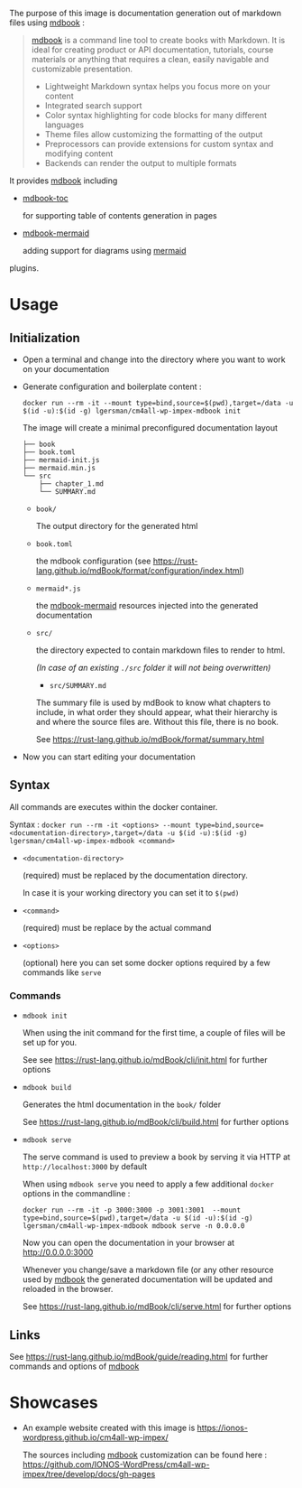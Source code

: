 The purpose of this image is documentation generation out of markdown files using [mdbook](https://rust-lang.github.io/mdBook/) : 

> [mdbook](https://rust-lang.github.io/mdBook/) is a command line tool to create books with Markdown. It is ideal for creating product or API documentation, tutorials, course materials or anything that requires a clean, easily navigable and customizable presentation.
> - Lightweight Markdown syntax helps you focus more on your content
> - Integrated search support
> - Color syntax highlighting for code blocks for many different languages
> - Theme files allow customizing the formatting of the output
> - Preprocessors can provide extensions for custom syntax and modifying content
> - Backends can render the output to multiple formats

It provides [mdbook](https://rust-lang.github.io/mdBook/) including 

  - [mdbook-toc](https://github.com/badboy/mdbook-toc) 
  
    for supporting table of contents generation in pages

  - [mdbook-mermaid](https://github.com/badboy/mdbook-mermaid) 
  
    adding support for diagrams using [mermaid](https://mermaid-js.github.io/mermaid/#/)

plugins.

# Usage

## Initialization

- Open a terminal and change into the directory where you want to work on your documentation

- Generate configuration and boilerplate content : 

  `docker run --rm -it --mount type=bind,source=$(pwd),target=/data -u $(id -u):$(id -g) lgersman/cm4all-wp-impex-mdbook init`

  The image will create a minimal preconfigured documentation layout

  ```
  ├── book                    
  ├── book.toml             
  ├── mermaid-init.js
  ├── mermaid.min.js
  └── src
      ├── chapter_1.md
      └── SUMMARY.md
  ``` 

  - `book/`

    The output directory for the generated html 

  - `book.toml`
  
    the mdbook configuration (see https://rust-lang.github.io/mdBook/format/configuration/index.html)

  - `mermaid*.js`  

    the [mdbook-mermaid](https://github.com/badboy/mdbook-mermaid) resources injected into the generated documentation

  - `src/`  
  
    the directory expected to contain markdown files to render to html.

    _(In case of an existing `./src` folder it will not being overwritten)_

    - `src/SUMMARY.md` 

    The summary file is used by mdBook to know what chapters to include, in what order they should appear, what their hierarchy is and where the source files are. Without this file, there is no book.

    See https://rust-lang.github.io/mdBook/format/summary.html

- Now you can start editing your documentation 

## Syntax

All commands are executes within the docker container. 

Syntax : `docker run --rm -it <options> --mount type=bind,source=<documentation-directory>,target=/data -u $(id -u):$(id -g) lgersman/cm4all-wp-impex-mdbook <command>`

  - `<documentation-directory>` 
    
    (required) must be replaced by the documentation directory.

    In case it is your working directory you can set it to `$(pwd)`

  - `<command>` 

    (required) must be replace by the actual command

  - `<options>` 

    (optional) here you can set some docker options required by a few commands like `serve`
### Commands

- `mdbook init` 

  When using the init command for the first time, a couple of files will be set up for you. 

  See see https://rust-lang.github.io/mdBook/cli/init.html for further options

- `mdbook build`

  Generates the html documentation in the `book/` folder

  See https://rust-lang.github.io/mdBook/cli/build.html for further options

- `mdbook serve`

  The serve command is used to preview a book by serving it via HTTP at `http://localhost:3000` by default

  When using `mdbook serve` you need to apply a few additional `docker` options in the commandline : 

  `docker run --rm -it -p 3000:3000 -p 3001:3001  --mount type=bind,source=$(pwd),target=/data -u $(id -u):$(id -g) lgersman/cm4all-wp-impex-mdbook mdbook serve -n 0.0.0.0`

  Now you can open the documentation in your browser at http://0.0.0.0:3000

  Whenever you change/save a markdown file (or any other resource used by [mdbook](https://rust-lang.github.io/mdBook/) the generated documentation will be updated and reloaded in the browser.

  See https://rust-lang.github.io/mdBook/cli/serve.html for further options

## Links

See https://rust-lang.github.io/mdBook/guide/reading.html for further commands and options of [mdbook](https://rust-lang.github.io/mdBook/)
# Showcases

- An example website created with this image is https://ionos-wordpress.github.io/cm4all-wp-impex/

  The sources including [mdbook](https://rust-lang.github.io/mdBook/) customization can be found here : https://github.com/IONOS-WordPress/cm4all-wp-impex/tree/develop/docs/gh-pages
